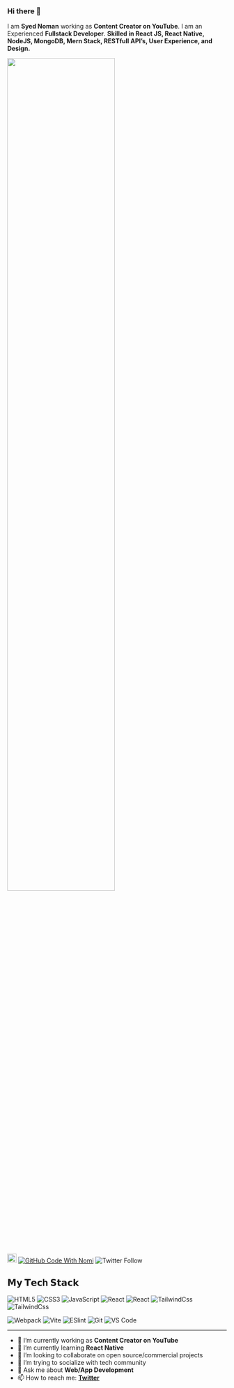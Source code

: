 ### Hi there 👋

I am **Syed Noman** working as **Content Creator on YouTube**. I am an Experienced **Fullstack Developer**. **Skilled in React JS, React Native, NodeJS, MongoDB, Mern Stack, RESTfull API’s, User Experience, and Design.**


<img style="width: 70%" src="https://github-readme-stats.vercel.app/api?username=syednomishah&show_icons=true&hide_border=true&theme=dark"/>
<br />

<a href="https://www.youtube.com/channel/UCILovaLl2fUPAww1bGJ4sJQ?sub_confirmation=1"><img alt="Youtube" style="height: 21px" title="Youtube"  src="https://img.shields.io/badge/-Subscribe-red?style=for-the-badge&logo=youtube&logoColor=white"/></a>
[![GitHub Code With Nomi](https://img.shields.io/github/followers/syednomishah?label=follow&style=social)](https://github.com/syednomishah)
![Twitter Follow](https://img.shields.io/twitter/follow/code_with_nomi?style=social)

## 𝗠𝘆 𝗧𝗲𝗰h 𝗦𝘁𝗮𝗰𝗸

![HTML5](https://img.shields.io/badge/-HTML5-%23E44D27?style=flat-square&logo=html5&logoColor=ffffff)
![CSS3](https://img.shields.io/badge/-CSS3-%231572B6?style=flat-square&logo=css3)
![JavaScript](https://img.shields.io/badge/-JavaScript-%23F7DF1C?style=flat-square&logo=javascript&logoColor=000000&labelColor=%23F7DF1C&color=%23FFCE5A)
![React](https://img.shields.io/badge/-React-%23282C34?style=flat-square&logo=react)
![React](https://img.shields.io/badge/-ReactNative-%23282C34?style=flat-square&logo=react)
![TailwindCss](https://img.shields.io/badge/-TailwindCss-%231a202c?style=flat-square&logo=tailwind-css)
![TailwindCss](https://img.shields.io/badge/-NativeWind-%231a202c?style=flat-square&logo=tailwind-css)

![Webpack](https://img.shields.io/badge/-Webpack-%232C3A42?style=flat-square&logo=webpack)
![Vite](https://img.shields.io/badge/-Vite-%23646CFF?style=flat-square&logo=vite&logoColor=ffffff)
![ESlint](https://img.shields.io/badge/-ESLint-%234B32C3?style=flat-square&logo=eslint)
![Git](https://img.shields.io/badge/-Git-%23F05032?style=flat-square&logo=git&logoColor=%23ffffff)
![VS Code](https://img.shields.io/badge/-VSCode-%23007ACC?style=flat-square&logo=visual-studio-code)

---

- 🔭 I’m currently working as **Content Creator on YouTube**
- 🌱 I’m currently learning **React Native**
- 👯 I’m looking to collaborate on open source/commercial projects
- 🤔 I’m trying to socialize with tech community
- 💬 Ask me about **Web/App Development**
- 📫 How to reach me:
  **[Twitter](https://twitter.com/syed_nomi_shah)**

<!--
**syednomishah/syednomishah** is a ✨ _special_ ✨ repository because its `README.md` (this file) appears on your GitHub profile.

Here are some ideas to get you started:

- 🔭 I’m currently working on ...
- 🌱 I’m currently learning ...
- 👯 I’m looking to collaborate on ...
- 🤔 I’m looking for help with ...
- 💬 Ask me about ...
- 📫 How to reach me: ...
- 😄 Pronouns: ...
- ⚡ Fun fact: ...
-->

